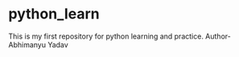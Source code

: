 # python_learn
This is my first repository for python learning and practice.
Author- Abhimanyu Yadav
